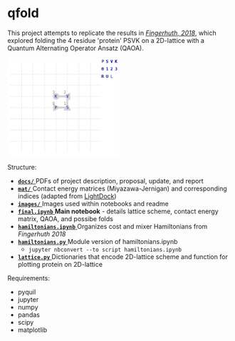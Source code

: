 # qfold

This project attempts to replicate the results in [*Fingerhuth, 2018*](https://arxiv.org/pdf/1810.13411.pdf), which explored folding the 4 residue 'protein' PSVK on a 2D-lattice with a Quantum Alternating Operator Ansatz (QAOA).

<img src="images/psvk.png" alt="PSVK" width="250"/>

Structure:
- [**`docs/`** ](https://github.com/slongwell/qfold/tree/master/docs) PDFs of project description, proposal, update, and report
- [**`mat/`** ](https://github.com/slongwell/qfold/tree/master/mat) Contact energy matrices (Miyazawa-Jernigan) and corresponding indices (adapted from [LightDock](https://github.com/brianjimenez/lightdock/blob/master/docs/README.md))
- [**`images/`** ](https://github.com/slongwell/qfold/tree/master/images) Images used within notebooks and readme
- [**`final.ipynb`** ](https://github.com/slongwell/qfold/blob/master/final.ipynb) **Main notebook** - details lattice scheme, contact energy matrix, QAOA, and possibe folds
- [**`hamiltonians.ipynb`** ](https://github.com/slongwell/qfold/blob/master/hamiltonians.ipynb) Organizes cost and mixer Hamiltonians from _Fingerhuth 2018_
- [**`hamiltonians.py`** ](https://github.com/slongwell/qfold/blob/master/hamiltonians.py) Module version of hamiltonians.ipynb
  - `jupyter nbconvert --to script hamiltonians.ipynb`
- [**`lattice.py`** ](https://github.com/slongwell/qfold/blob/master/lattice.py) Dictionaries that encode 2D-lattice scheme and function for plotting protein on 2D-lattice

Requirements:
- pyquil
- jupyter
- numpy
- pandas
- scipy
- matplotlib

